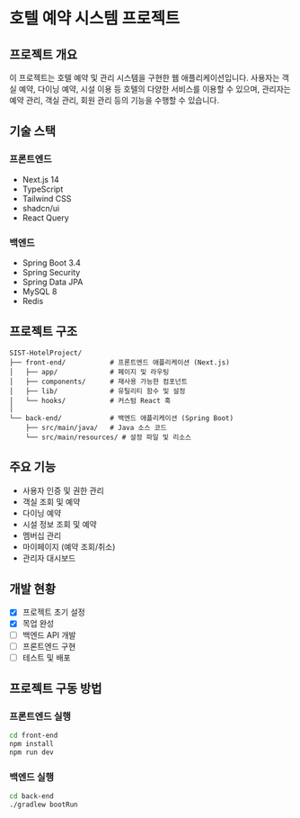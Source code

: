 # 호텔 예약 시스템 프로젝트

## 프로젝트 개요

이 프로젝트는 호텔 예약 및 관리 시스템을 구현한 웹 애플리케이션입니다. 사용자는 객실 예약, 다이닝 예약, 시설 이용 등 호텔의 다양한 서비스를 이용할 수 있으며, 관리자는 예약 관리, 객실 관리, 회원 관리 등의 기능을 수행할 수 있습니다.

## 기술 스택

### 프론트엔드

- Next.js 14
- TypeScript
- Tailwind CSS
- shadcn/ui
- React Query

### 백엔드

- Spring Boot 3.4
- Spring Security
- Spring Data JPA
- MySQL 8
- Redis

## 프로젝트 구조

```
SIST-HotelProject/
├── front-end/           # 프론트엔드 애플리케이션 (Next.js)
│   ├── app/             # 페이지 및 라우팅
│   ├── components/      # 재사용 가능한 컴포넌트
│   ├── lib/             # 유틸리티 함수 및 설정
│   └── hooks/           # 커스텀 React 훅
│
└── back-end/            # 백엔드 애플리케이션 (Spring Boot)
    ├── src/main/java/   # Java 소스 코드
    └── src/main/resources/ # 설정 파일 및 리소스
```

## 주요 기능

- 사용자 인증 및 권한 관리
- 객실 조회 및 예약
- 다이닝 예약
- 시설 정보 조회 및 예약
- 멤버십 관리
- 마이페이지 (예약 조회/취소)
- 관리자 대시보드

## 개발 현황

- [x] 프로젝트 초기 설정
- [x] 목업 완성
- [ ] 백엔드 API 개발
- [ ] 프론트엔드 구현
- [ ] 테스트 및 배포

## 프로젝트 구동 방법

### 프론트엔드 실행

```bash
cd front-end
npm install
npm run dev
```

### 백엔드 실행

```bash
cd back-end
./gradlew bootRun
```
